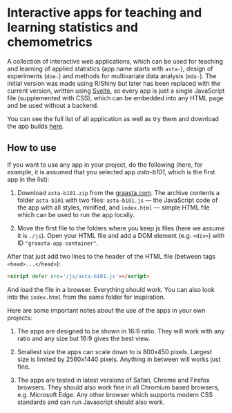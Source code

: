 # Interactive apps for teaching and learning statistics and chemometrics

A collection of interactive web applications, which can be used for teaching and learning of applied statistics (app name starts with `asta-`), design of experiments (`doe-`) and methods for multivariate data analysis (`mda-`). The initial version was made using R/Shiny but later has been replaced with the current version, written using [Svelte](https://svelte.dev), so every app is just a single JavaScript file (supplemented with CSS), which can be embedded into any HTML page and be used without a backend.

You can see the full list of all application as well as try them and download the app builds [here](https://graasta.com).

## How to use

If you want to use any app in your project, do the following (here, for example, it is assumed that you selected app *asta-b101*, which is the first app in the list):

1. Download `asta-b101.zip` from the [graasta.com](https://graasta.com). The archive contents a folder `asta-b101` with two files: `asta-b101.js` — the JavaScript code of the app with all styles, minified, and `index.html` — simple HTML file which can be used to run the app locally.

2. Move the first file to the folders where you keep js files (here we assume it is `./js`). Open your HTML file and add a DOM element (e.g. `<div>`) with ID `"graasta-app-container"`.

After that just add two lines to the header of the HTML file (between tags `<head>...</head>`):

```html
<script defer src='/js/asta-b101.js'></script>
```

And load the file in a browser. Everything should work. You can also look into the `index.html` from the same folder for inspiration.

Here are some important notes about the use of the apps in your own projects:

1. The apps are designed to be shown in 16:9 ratio. They will work with any ratio and any size but 16:9 gives the best view.

2. Smallest size the apps can scale down to is 800x450 pixels. Largest size is limited by 2560x1440 pixels. Anything in between will works just fine.

3. The apps are tested in latest versions of Safari, Chrome and Firefox browsers. They should also work fine in all Chromium based browsers, e.g. Microsoft Edge. Any other browser which supports modern CSS standards and can run Javascript should also work.






